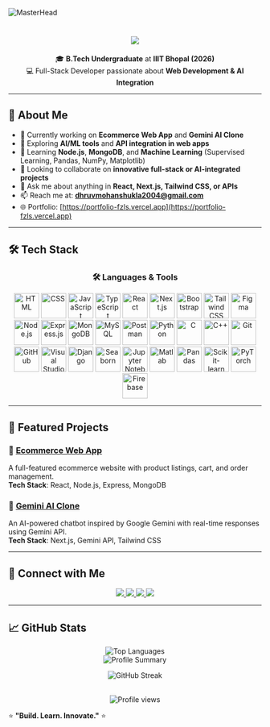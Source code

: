 ![MasterHead](https://capsule-render.vercel.app/api?type=waving&color=gradient&text=Hello!&height=100&section=header)

<h1 align="center">
  <img src="https://readme-typing-svg.herokuapp.com/?font=Righteous&size=35&center=true&vCenter=true&width=500&height=70&duration=4000&lines=Hi+There!+👋;+I'm+Dhruv+Mohan+Shukla!;&color=0FF8FF" />

</h1>



<p align="center">
  🎓 <strong>B.Tech Undergraduate</strong> at <strong>IIIT Bhopal (2026)</strong><br/>
  💻 Full-Stack Developer passionate about <strong>Web Development & AI Integration</strong>
</p>

---


## 🚀 About Me

- 🔭 Currently working on **Ecommerce Web App** and **Gemini AI Clone**
- 🤖 Exploring **AI/ML tools** and **API integration in web apps**
- 🌱 Learning **Node.js**, **MongoDB**, and **Machine Learning** (Supervised Learning, Pandas, NumPy, Matplotlib)
- 👯 Looking to collaborate on **innovative full-stack or AI-integrated projects**
- 💬 Ask me about anything in **React, Next.js, Tailwind CSS, or APIs**
- 📫 Reach me at: **dhruvmohanshukla2004@gmail.com**
- 🌐 Portfolio: [https://portfolio-fzls.vercel.app](https://portfolio-fzls.vercel.app)

---

## 🛠️ Tech Stack

<h3 align="center">🛠️ Languages & Tools</h3>



<div align="center">
  <img width="50" src="https://raw.githubusercontent.com/marwin1991/profile-technology-icons/refs/heads/main/icons/html.png" alt="HTML" title="HTML"/>
  <img width="50" src="https://raw.githubusercontent.com/marwin1991/profile-technology-icons/refs/heads/main/icons/css.png" alt="CSS" title="CSS"/>
  <img width="50" src="https://raw.githubusercontent.com/marwin1991/profile-technology-icons/refs/heads/main/icons/javascript.png" alt="JavaScript" title="JavaScript"/>
  <img width="50" src="https://raw.githubusercontent.com/marwin1991/profile-technology-icons/refs/heads/main/icons/typescript.png" alt="TypeScript" title="TypeScript"/>
  <img width="50" src="https://upload.wikimedia.org/wikipedia/commons/a/a7/React-icon.svg" alt="React" title="React"/>
  <img width="50" src="https://raw.githubusercontent.com/marwin1991/profile-technology-icons/refs/heads/main/icons/next_js.png" alt="Next.js" title="Next.js"/>
  <img width="50" src="https://upload.wikimedia.org/wikipedia/commons/b/b2/Bootstrap_logo.svg" alt="Bootstrap" title="Bootstrap"/>
  <img width="50" src="https://upload.wikimedia.org/wikipedia/commons/d/d5/Tailwind_CSS_Logo.svg" alt="Tailwind CSS" title="Tailwind CSS"/>
  <img width="50" src="https://logowik.com/content/uploads/images/figma.jpg" alt="Figma" title="Figma"/>
  <img width="50" src="https://upload.wikimedia.org/wikipedia/commons/d/d9/Node.js_logo.svg" alt="Node.js" title="Node.js"/>
  <img width="50" src="https://upload.wikimedia.org/wikipedia/commons/6/64/Expressjs.png" alt="Express.js" title="Express.js"/>
  <img width="50" src="https://raw.githubusercontent.com/marwin1991/profile-technology-icons/refs/heads/main/icons/mongodb.png" alt="MongoDB" title="MongoDB"/>
  <img width="50" src="https://1000logos.net/wp-content/uploads/2020/08/MySQL-Logo.jpg" alt="MySQL" title="MySQL"/>
  <img width="50" src="https://raw.githubusercontent.com/marwin1991/profile-technology-icons/refs/heads/main/icons/postman.png" alt="Postman" title="Postman"/>
  <img width="50" src="https://raw.githubusercontent.com/marwin1991/profile-technology-icons/refs/heads/main/icons/python.png" alt="Python" title="Python"/>
  <img width="50" src="https://raw.githubusercontent.com/marwin1991/profile-technology-icons/refs/heads/main/icons/c.png" alt="C" title="C"/>
  <img width="50" src="https://raw.githubusercontent.com/marwin1991/profile-technology-icons/refs/heads/main/icons/c++.png" alt="C++" title="C++"/>
  <img width="50" src="https://raw.githubusercontent.com/marwin1991/profile-technology-icons/refs/heads/main/icons/git.png" alt="Git" title="Git"/>
    <img width="50" src="https://raw.githubusercontent.com/marwin1991/profile-technology-icons/refs/heads/main/icons/github.png" alt="GitHub" title="GitHub"/>
  <img width="50" src="https://raw.githubusercontent.com/marwin1991/profile-technology-icons/refs/heads/main/icons/visual_studio_code.png" alt="Visual Studio Code" title="Visual Studio Code"/>
  <img width="50" src="https://www.svgrepo.com/show/353657/django-icon.svg" alt="Django" title="Django"/>
  <img width="50" src="https://avatars.githubusercontent.com/u/22799945?s=200&v=4" alt="Seaborn" title="Seaborn"/>
  <img width="50" src="https://raw.githubusercontent.com/marwin1991/profile-technology-icons/refs/heads/main/icons/jupyter_notebook.png" alt="Jupyter Notebook" title="Jupyter Notebook"/>
  <img width="50" src="https://upload.wikimedia.org/wikipedia/commons/2/21/Matlab_Logo.png" alt="Matlab" title="Matlab"/>
  <img width="50" src="https://pandas.pydata.org/static/img/pandas_mark.svg" alt="Pandas" title="Pandas"/>
  <img width="50" src="https://upload.wikimedia.org/wikipedia/commons/0/05/Scikit_learn_logo_small.svg" alt="Scikit-learn" title="Scikit-learn"/>
  <img width="50" src="https://upload.wikimedia.org/wikipedia/commons/1/10/PyTorch_logo_icon.svg" alt="PyTorch" title="PyTorch"/>
  <img width="50" src="https://firebase.google.com/downloads/brand-guidelines/PNG/logo-logomark.png" alt="Firebase" title="Firebase"/>
</div>




---

## 🌟 Featured Projects

### 🛒 [Ecommerce Web App](https://project-12-3.onrender.com/)
A full-featured ecommerce website with product listings, cart, and order management.  
**Tech Stack**: React, Node.js, Express, MongoDB

### 🤖 [Gemini AI Clone](https://gemini-clone-tawny-ten.vercel.app/)
An AI-powered chatbot inspired by Google Gemini with real-time responses using Gemini API.  
**Tech Stack**: Next.js, Gemini API, Tailwind CSS

---

## 🤝 Connect with Me

<p align="center">
  <a href="https://www.linkedin.com/in/dhruvmohanshukla" target="_blank">
    <img src="https://img.shields.io/badge/LinkedIn-%230077B5.svg?&style=for-the-badge&logo=linkedin&logoColor=white"/>
  </a>
  <a href="mailto:dhruvmohanshukla2004@gmail.com">
    <img src="https://img.shields.io/badge/Gmail-D14836?style=for-the-badge&logo=gmail&logoColor=white"/>
  </a>
  <a href="https://www.leetcode.com/dhruv_2_1234" target="_blank">
    <img src="https://img.shields.io/badge/LeetCode-FFA116?style=for-the-badge&logo=leetcode&logoColor=black"/>
  </a>
  <a href="https://kaggle.com/dhruvmohanshukla" target="_blank">
    <img src="https://img.shields.io/badge/Kaggle-20BEFF?style=for-the-badge&logo=kaggle&logoColor=white"/>
  </a>
</p>

---

## 📈 GitHub Stats

<!-- GitHub Stats Section -->
<div align="center">

  <!-- Main GitHub Stats Card -->
 

  <!-- Most Used Languages Card -->
  <img src="https://github-readme-stats.vercel.app/api/top-langs/?username=dhruvmohan867&layout=compact&theme=tokyonight&langs_count=8" alt="Top Languages" />

  <br/>

  <!-- GitHub Profile Summary -->
  <img src="https://github-profile-summary-cards.vercel.app/api/cards/profile-details?username=dhruvmohan867&theme=tokyonight" alt="Profile Summary" />

<!-- GitHub Streak -->
<p align="center">
  <img src="https://streak-stats.demolab.com?user=dhruvmohan867&theme=tokyonight&hide_border=false&border_radius=10&date_format=M%20j%5B%2C%20Y%5D" alt="GitHub Streak" />
</p>

 
  <!-- Profile Views -->
  <br/>
  <img src="https://komarev.com/ghpvc/?username=dhruvmohan867&style=flat-square&color=blue" alt="Profile views" />

</div>

  ⭐️ <strong>"Build. Learn. Innovate."</strong> ⭐️
</p>
